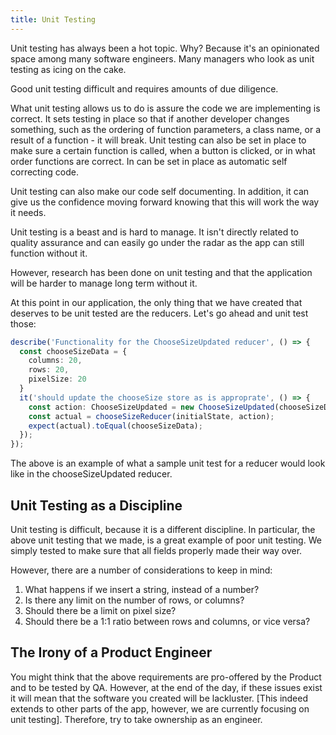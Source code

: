 ```yaml
---
title: Unit Testing
---
```

Unit testing has always been a hot topic. Why? Because it's an
opinionated space among many software engineers. Many managers who look
as unit testing as icing on the cake.

Good unit testing difficult and requires amounts of due diligence.

What unit testing allows us to do is assure the code we are implementing
is correct. It sets testing in place so that if another developer
changes something, such as the ordering of function parameters, a class
name, or a result of a function - it will break. Unit testing can also
be set in place to make sure a certain function is called, when a button
is clicked, or in what order functions are correct. In can be set in
place as automatic self correcting code.

Unit testing can also make our code self documenting. In addition, it
can give us the confidence moving forward knowing that this will work
the way it needs.

Unit testing is a beast and is hard to manage. It isn't directly related
to quality assurance and can easily go under the radar as the app can
still function without it.

However, research has been done on unit testing and that the application
will be harder to manage long term without it.

At this point in our application, the only thing that we have created
that deserves to be unit tested are the reducers. Let's go ahead and
unit test those:

```typescript
describe('Functionality for the ChooseSizeUpdated reducer', () => {
  const chooseSizeData = {
    columns: 20,
    rows: 20,
    pixelSize: 20
  }
  it('should update the chooseSize store as is approprate', () => {
    const action: ChooseSizeUpdated = new ChooseSizeUpdated(chooseSizeData);
    const actual = chooseSizeReducer(initialState, action);
    expect(actual).toEqual(chooseSizeData);
  });
});
```

The above is an example of what a sample unit test for a reducer would
look like in the chooseSizeUpdated reducer.

## Unit Testing as a Discipline

Unit testing is difficult, because it is a different discipline. In
particular, the above unit testing that we made, is a great example of
poor unit testing. We simply tested to make sure that all fields
properly made their way over.

However, there are a number of considerations to keep in mind:

1. What happens if we insert a string, instead of a number?
2. Is there any limit on the number of rows, or columns?
3. Should there be a limit on pixel size?
4. Should there be a 1:1 ratio between rows and columns, or vice versa?

## The Irony of a Product Engineer

You might think that the above requirements are pro-offered by the
Product and to be tested by QA. However, at the end of the day, if these
issues exist it will mean that the software you created will be
lackluster. \[This indeed extends to other parts of the app, however, we
are currently focusing on unit testing]. Therefore, try to take
ownership as an engineer.
